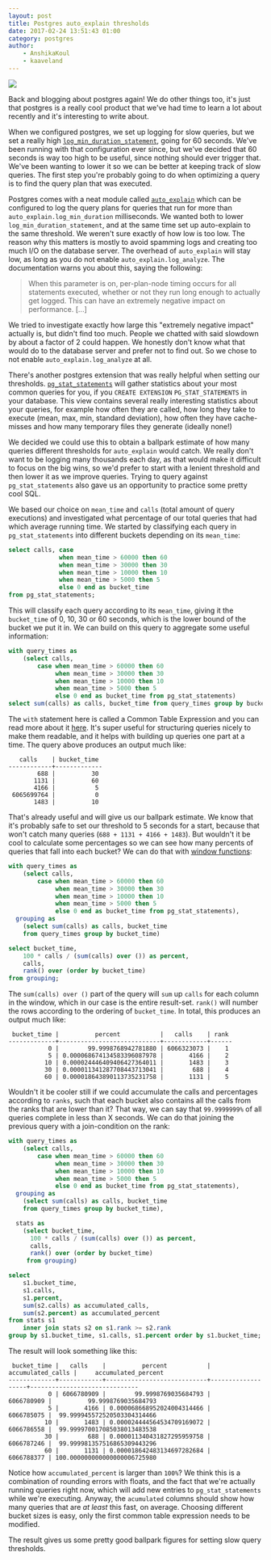 ```yaml
---
layout: post
title: Postgres auto_explain thresholds
date: 2017-02-24 13:51:43 01:00
category: postgres
author:
    - AnshikaKoul
    - kaaveland
---
```


<img src="{{ site.baseurl }}/img/explain_analyze.jpg" />

Back and blogging about postgres again! We do other things too, it's just that postgres is a really cool product that we've had time to learn a lot about recently and it's interesting to write about.

When we configured postgres, we set up logging for slow queries, but we set a really high [`log_min_duration_statement`](https://www.postgresql.org/docs/9.5/static/runtime-config-logging.html#GUC-LOG-MIN-DURATION-STATEMENT), going for 60 seconds. We've been running with that configuration ever since, but we've decided that 60 seconds is way too high to be useful, since nothing should ever trigger that. We've been wanting to lower it so we can be better at keeping track of slow queries. The first step you're probably going to do when optimizing a query is to find the query plan that was executed.

Postgres comes with a neat module called [`auto_explain`](https://www.postgresql.org/docs/9.5/static/auto-explain.html) which can be configured to log the query plans for queries that run for more than `auto_explain.log_min_duration` milliseconds. We wanted both to lower `log_min_duration_statement`, and at the same time set up auto-explain to the same threshold. We weren't sure exactly of how low is too low. The reason why this matters is mostly to avoid spamming logs and creating too much I/O on the database server. The overhead of `auto_explain` will stay low, as long as you do not enable `auto_explain.log_analyze`. The documentation warns you about this, saying the following:

> When this parameter is on, per-plan-node timing occurs for all statements executed, whether or not they run long enough to actually get logged. This can have an extremely negative impact on performance. [...]

We tried to investigate exactly how large this "extremely negative impact" actually is, but didn't find too much. People we chatted with said slowdown by about a factor of 2 could happen. We honestly don't know what that would do to the database server and prefer not to find out. So we chose to not enable `auto_explain.log_analyze` at all.

There's another postgres extension that was really helpful when setting our thresholds. [`pg_stat_statements`](https://www.postgresql.org/docs/9.5/static/pgstatstatements.html) will gather statistics about your most common queries for you, if you `CREATE EXTENSION` `PG_STAT_STATEMENTS` in your database. This view contains several really interesting statistics about your queries, for example how often they are called, how long they take to execute (mean, max, min, standard deviation), how often they have cache-misses and how many temporary files they generate (ideally none!)

We decided we could use this to obtain a ballpark estimate of how many queries different thresholds for `auto_explain` would catch. We really don't want to be logging many thousands each day, as that would make it difficult to focus on the big wins, so we'd prefer to start with a lenient threshold and then lower it as we improve queries. Trying to query against `pg_stat_statements` also gave us an opportunity to practice some pretty cool SQL.

We based our choice on `mean_time` and `calls` (total amount of query executions) and investigated what percentage of our total queries that had which average running time. We started by classifying each query in `pg_stat_statements` into different buckets depending on its `mean_time`:

```sql
select calls, case
              when mean_time > 60000 then 60
              when mean_time > 30000 then 30
              when mean_time > 10000 then 10
              when mean_time > 5000 then 5
              else 0 end as bucket_time
from pg_stat_statements;
```

This will classify each query according to its `mean_time`, giving it the `bucket_time` of 0, 10, 30 or 60 seconds, which is the lower bound of the bucket we put it in. We can build on this query to aggregate some useful information:

```sql
with query_times as
    (select calls,
        case when mean_time > 60000 then 60
             when mean_time > 30000 then 30
             when mean_time > 10000 then 10
             when mean_time > 5000 then 5
             else 0 end as bucket_time from pg_stat_statements)
select sum(calls) as calls, bucket_time from query_times group by bucket_time;
```

The `with` statement here is called a Common Table Expression and you can read more about it [here](https://www.postgresql.org/docs/9.5/static/queries-with.html). It's super useful for structuring queries nicely to make them readable, and it helps with building up queries one part at a time. The query above produces an output much like:

```
   calls    | bucket_time
------------+-------------
        688 |          30
       1131 |          60
       4166 |           5
 6065699764 |           0
       1483 |          10
```

That's already useful and will give us our ballpark estimate. We know that it's probably safe to set our threshold to 5 seconds for a start, because that won't catch many queries (`688 + 1131 + 4166 + 1483`). But wouldn't it be cool to calculate some percentages so we can see how many percents of queries that fall into each bucket? We can do that with [window functions](https://www.postgresql.org/docs/9.5/static/tutorial-window.html):

```sql
with query_times as
    (select calls,
        case when mean_time > 60000 then 60
             when mean_time > 30000 then 30
             when mean_time > 10000 then 10
             when mean_time > 5000 then 5
             else 0 end as bucket_time from pg_stat_statements),
  grouping as
    (select sum(calls) as calls, bucket_time
    from query_times group by bucket_time)

select bucket_time,
    100 * calls / (sum(calls) over ()) as percent,
    calls,
    rank() over (order by bucket_time)
from grouping;
```

The `sum(calls) over ()` part of the query will `sum` up `calls` for each column in the window, which in our case is the entire result-set. `rank()` will number the rows according to the ordering of `bucket_time`. In total, this produces an output much like:

```
 bucket_time |          percent           |   calls    | rank
-------------+----------------------------+------------+------
           0 |        99.9998768942781880 | 6066323073 |    1
           5 | 0.000068674134583396087978 |       4166 |    2
          10 | 0.000024446409406427364011 |       1483 |    3
          30 | 0.000011341287708443713041 |        688 |    4
          60 | 0.000018643890113735231758 |       1131 |    5
```

Wouldn't it be cooler still if we could accumulate the calls and percentages according to `ranks`, such that each bucket also contains all the calls from the ranks that are lower than it? That way, we can say that `99.9999999%` of all queries complete in less than X seconds. We can do that joining the previous query with a join-condition on the rank:

```sql
with query_times as
    (select calls,
        case when mean_time > 60000 then 60
             when mean_time > 30000 then 30
             when mean_time > 10000 then 10
             when mean_time > 5000 then 5
             else 0 end as bucket_time from pg_stat_statements),
  grouping as
    (select sum(calls) as calls, bucket_time
    from query_times group by bucket_time),

  stats as
    (select bucket_time,
      100 * calls / (sum(calls) over ()) as percent,
      calls,
      rank() over (order by bucket_time)
     from grouping)

select
    s1.bucket_time,
    s1.calls,
    s1.percent,
    sum(s2.calls) as accumulated_calls,
    sum(s2.percent) as accumulated_percent
from stats s1
    inner join stats s2 on s1.rank >= s2.rank
group by s1.bucket_time, s1.calls, s1.percent order by s1.bucket_time;
```

The result will look something like this:

```
 bucket_time |   calls    |          percent           | accumulated_calls |     accumulated_percent
-------------+------------+----------------------------+-------------------+------------------------------
           0 | 6066780909 |        99.9998769035684793 |        6066780909 |          99.9998769035684793
           5 |       4166 | 0.000068668952024004314466 |        6066785075 |  99.999945572520503304314466
          10 |       1483 | 0.000024444564534709169072 |        6066786558 |  99.999970017085038013483538
          30 |        688 | 0.000011340431827295959758 |        6066787246 |  99.999981357516865309443296
          60 |       1131 | 0.000018642483134697282684 |        6066788377 | 100.000000000000000006725980
```

Notice how `accumulated_percent` is larger than `100%`? We think this is a combination of rounding errors with floats, and the fact that we're actually running queries right now, which will add new entries to `pg_stat_statements` while we're executing. Anyway, the `acumulated` columns should show how many queries that are *at least* this fast, on average. Choosing different bucket sizes is easy, only the first common table expression needs to be modified.

The result gives us some pretty good ballpark figures for setting slow query thresholds.
